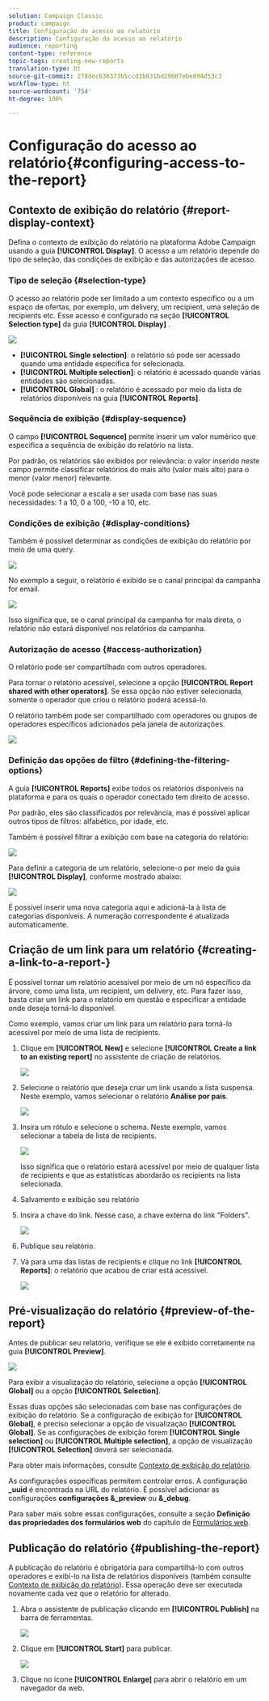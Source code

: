 ```yaml
---
solution: Campaign Classic
product: campaign
title: Configuração do acesso ao relatório
description: Configuração do acesso ao relatório
audience: reporting
content-type: reference
topic-tags: creating-new-reports
translation-type: ht
source-git-commit: 278dec636373b5ccd3b631bd29607ebe894d53c3
workflow-type: ht
source-wordcount: '754'
ht-degree: 100%

---
```



# Configuração do acesso ao relatório{#configuring-access-to-the-report}

## Contexto de exibição do relatório {#report-display-context}

Defina o contexto de exibição do relatório na plataforma Adobe Campaign usando a guia **[!UICONTROL Display]**. O acesso a um relatório depende do tipo de seleção, das condições de exibição e das autorizações de acesso.

### Tipo de seleção {#selection-type}

O acesso ao relatório pode ser limitado a um contexto específico ou a um espaço de ofertas, por exemplo, um delivery, um recipient, uma seleção de recipients etc. Esse acesso é configurado na seção **[!UICONTROL Selection type]** da guia **[!UICONTROL Display]** .

![](assets/s_ncs_advuser_report_visibility_4.png)

* **[!UICONTROL Single selection]**: o relatório só pode ser acessado quando uma entidade específica for selecionada.
* **[!UICONTROL Multiple selection]**: o relatório é acessado quando várias entidades são selecionadas.
* **[!UICONTROL Global]** : o relatório é acessado por meio da lista de relatórios disponíveis na guia **[!UICONTROL Reports]**.

### Sequência de exibição {#display-sequence}

O campo **[!UICONTROL Sequence]** permite inserir um valor numérico que especifica a sequência de exibição do relatório na lista.

Por padrão, os relatórios são exibidos por relevância: o valor inserido neste campo permite classificar relatórios do mais alto (valor mais alto) para o menor (valor menor) relevante.

Você pode selecionar a escala a ser usada com base nas suas necessidades: 1 a 10, 0 a 100, -10 a 10, etc.

### Condições de exibição {#display-conditions}

Também é possível determinar as condições de exibição do relatório por meio de uma query.

![](assets/s_ncs_advuser_report_visibility_5.png)

No exemplo a seguir, o relatório é exibido se o canal principal da campanha for email.

![](assets/s_ncs_advuser_report_visibility_6.png)

Isso significa que, se o canal principal da campanha for mala direta, o relatório não estará disponível nos relatórios da campanha.

### Autorização de acesso {#access-authorization}

O relatório pode ser compartilhado com outros operadores.

Para tornar o relatório acessível, selecione a opção **[!UICONTROL Report shared with other operators]**. Se essa opção não estiver selecionada, somente o operador que criou o relatório poderá acessá-lo.

O relatório também pode ser compartilhado com operadores ou grupos de operadores específicos adicionados pela janela de autorizações.

![](assets/s_ncs_advuser_report_visibility_8.png)

### Definição das opções de filtro {#defining-the-filtering-options}

A guia **[!UICONTROL Reports]** exibe todos os relatórios disponíveis na plataforma e para os quais o operador conectado tem direito de acesso.

Por padrão, eles são classificados por relevância, mas é possível aplicar outros tipos de filtros: alfabético, por idade, etc.

Também é possível filtrar a exibição com base na categoria do relatório:

![](assets/report_ovv_select_type.png)

Para definir a categoria de um relatório, selecione-o por meio da guia **[!UICONTROL Display]**, conforme mostrado abaixo:

![](assets/report_select_category.png)

É possível inserir uma nova categoria aqui e adicioná-la à lista de categorias disponíveis. A numeração correspondente é atualizada automaticamente.

## Criação de um link para um relatório {#creating-a-link-to-a-report-}

É possível tornar um relatório acessível por meio de um nó específico da árvore, como uma lista, um recipient, um delivery, etc. Para fazer isso, basta criar um link para o relatório em questão e especificar a entidade onde deseja torná-lo disponível.

Como exemplo, vamos criar um link para um relatório para torná-lo acessível por meio de uma lista de recipients.

1. Clique em **[!UICONTROL New]** e selecione **[!UICONTROL Create a link to an existing report]** no assistente de criação de relatórios.

   ![](assets/s_ncs_advuser_report_wizard_link_01.png)

1. Selecione o relatório que deseja criar um link usando a lista suspensa. Neste exemplo, vamos selecionar o relatório **Análise por país**.

   ![](assets/s_ncs_advuser_report_wizard_link_02.png)

1. Insira um rótulo e selecione o schema. Neste exemplo, vamos selecionar a tabela de lista de recipients.

   ![](assets/s_ncs_advuser_report_wizard_link_03.png)

   Isso significa que o relatório estará acessível por meio de qualquer lista de recipients e que as estatísticas abordarão os recipients na lista selecionada.

1. Salvamento e exibição seu relatório
1. Insira a chave do link. Nesse caso, a chave externa do link &quot;Folders&quot;.

   ![](assets/s_ncs_advuser_report_wizard_link_04.png)

1. Publique seu relatório.
1. Vá para uma das listas de recipients e clique no link **[!UICONTROL Reports]**: o relatório que acabou de criar está acessível.

   ![](assets/s_ncs_advuser_report_wizard_link_05.png)

## Pré-visualização do relatório {#preview-of-the-report}

Antes de publicar seu relatório, verifique se ele é exibido corretamente na guia **[!UICONTROL Preview]**.

![](assets/s_ncs_advuser_report_preview_01.png)

Para exibir a visualização do relatório, selecione a opção **[!UICONTROL Global]** ou a opção **[!UICONTROL Selection]**.

Essas duas opções são selecionadas com base nas configurações de exibição do relatório. Se a configuração de exibição for **[!UICONTROL Global]**, é preciso selecionar a opção de visualização **[!UICONTROL Global]**. Se as configurações de exibição forem **[!UICONTROL Single selection]** ou **[!UICONTROL Multiple selection]**, a opção de visualização **[!UICONTROL Selection]** deverá ser selecionada.

Para obter mais informações, consulte [Contexto de exibição do relatório](#report-display-context).

As configurações específicas permitem controlar erros. A configuração **_uuid** é encontrada na URL do relatório. É possível adicionar as configurações **configurações &amp;_preview** ou **&amp;_debug**.

Para saber mais sobre essas configurações, consulte a seção **Definição das propriedades dos formulários web** do capítulo de [Formulários web](../../web/using/about-web-forms.md).

## Publicação do relatório {#publishing-the-report}

A publicação do relatório é obrigatória para compartilhá-lo com outros operadores e exibi-lo na lista de relatórios disponíveis (também consulte [Contexto de exibição do relatório](#report-display-context)). Essa operação deve ser executada novamente cada vez que o relatório for alterado.

1. Abra o assistente de publicação clicando em **[!UICONTROL Publish]** na barra de ferramentas.

   ![](assets/s_ncs_advuser_report_publish_01.png)

1. Clique em **[!UICONTROL Start]** para publicar.

   ![](assets/s_ncs_advuser_report_publish_02.png)

1. Clique no ícone **[!UICONTROL Enlarge]** para abrir o relatório em um navegador da web.

